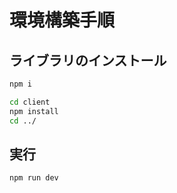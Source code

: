# 環境構築手順
## ライブラリのインストール


```sh
npm i
```

```sh
cd client
npm install
cd ../
```

## 実行
```sh
npm run dev
```

